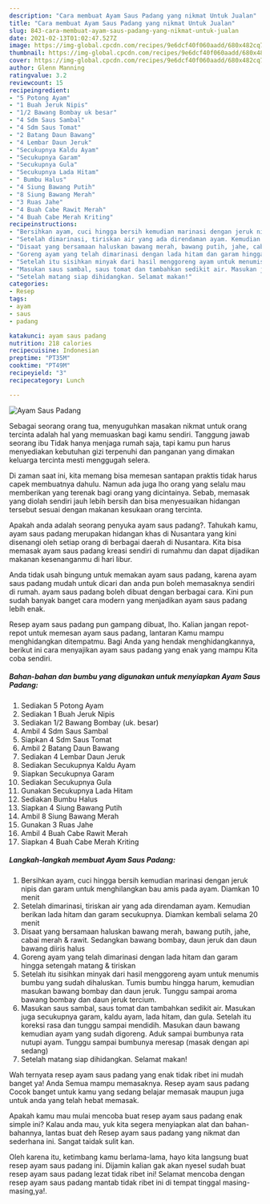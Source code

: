 ```yaml
---
description: "Cara membuat Ayam Saus Padang yang nikmat Untuk Jualan"
title: "Cara membuat Ayam Saus Padang yang nikmat Untuk Jualan"
slug: 843-cara-membuat-ayam-saus-padang-yang-nikmat-untuk-jualan
date: 2021-02-13T01:02:47.527Z
image: https://img-global.cpcdn.com/recipes/9e6dcf40f060aadd/680x482cq70/ayam-saus-padang-foto-resep-utama.jpg
thumbnail: https://img-global.cpcdn.com/recipes/9e6dcf40f060aadd/680x482cq70/ayam-saus-padang-foto-resep-utama.jpg
cover: https://img-global.cpcdn.com/recipes/9e6dcf40f060aadd/680x482cq70/ayam-saus-padang-foto-resep-utama.jpg
author: Glenn Manning
ratingvalue: 3.2
reviewcount: 15
recipeingredient:
- "5 Potong Ayam"
- "1 Buah Jeruk Nipis"
- "1/2 Bawang Bombay uk besar"
- "4 Sdm Saus Sambal"
- "4 Sdm Saus Tomat"
- "2 Batang Daun Bawang"
- "4 Lembar Daun Jeruk"
- "Secukupnya Kaldu Ayam"
- "Secukupnya Garam"
- "Secukupnya Gula"
- "Secukupnya Lada Hitam"
- " Bumbu Halus"
- "4 Siung Bawang Putih"
- "8 Siung Bawang Merah"
- "3 Ruas Jahe"
- "4 Buah Cabe Rawit Merah"
- "4 Buah Cabe Merah Kriting"
recipeinstructions:
- "Bersihkan ayam, cuci hingga bersih kemudian marinasi dengan jeruk nipis dan garam untuk menghilangkan bau amis pada ayam. Diamkan 10 menit"
- "Setelah dimarinasi, tiriskan air yang ada direndaman ayam. Kemudian berikan lada hitam dan garam secukupnya. Diamkan kembali selama 20 menit"
- "Disaat yang bersamaan haluskan bawang merah, bawang putih, jahe, cabai merah &amp; rawit. Sedangkan bawang bombay, daun jeruk dan daun bawang diiris halus"
- "Goreng ayam yang telah dimarinasi dengan lada hitam dan garam hingga setengah matang &amp; tiriskan"
- "Setelah itu sisihkan minyak dari hasil menggoreng ayam untuk menumis bumbu yang sudah dihaluskan. Tumis bumbu hingga harum, kemudian masukan bawang bombay dan daun jeruk. Tunggu sampai aroma bawang bombay dan daun jeruk tercium."
- "Masukan saus sambal, saus tomat dan tambahkan sedikit air. Masukan juga secukupnya garam, kaldu ayam, lada hitam, dan gula. Setelah itu koreksi rasa dan tunggu sampai mendidih. Masukan daun bawang kemudian ayam yang sudah digoreng. Aduk sampai bumbunya rata nutupi ayam. Tunggu sampai bumbunya meresap (masak dengan api sedang)"
- "Setelah matang siap dihidangkan. Selamat makan!"
categories:
- Resep
tags:
- ayam
- saus
- padang

katakunci: ayam saus padang 
nutrition: 218 calories
recipecuisine: Indonesian
preptime: "PT35M"
cooktime: "PT49M"
recipeyield: "3"
recipecategory: Lunch

---
```



![Ayam Saus Padang](https://img-global.cpcdn.com/recipes/9e6dcf40f060aadd/680x482cq70/ayam-saus-padang-foto-resep-utama.jpg)

Sebagai seorang orang tua, menyuguhkan masakan nikmat untuk orang tercinta adalah hal yang memuaskan bagi kamu sendiri. Tanggung jawab seorang ibu Tidak hanya menjaga rumah saja, tapi kamu pun harus menyediakan kebutuhan gizi terpenuhi dan panganan yang dimakan keluarga tercinta mesti menggugah selera.

Di zaman  saat ini, kita memang bisa memesan santapan praktis tidak harus capek membuatnya dahulu. Namun ada juga lho orang yang selalu mau memberikan yang terenak bagi orang yang dicintainya. Sebab, memasak yang diolah sendiri jauh lebih bersih dan bisa menyesuaikan hidangan tersebut sesuai dengan makanan kesukaan orang tercinta. 



Apakah anda adalah seorang penyuka ayam saus padang?. Tahukah kamu, ayam saus padang merupakan hidangan khas di Nusantara yang kini disenangi oleh setiap orang di berbagai daerah di Nusantara. Kita bisa memasak ayam saus padang kreasi sendiri di rumahmu dan dapat dijadikan makanan kesenanganmu di hari libur.

Anda tidak usah bingung untuk memakan ayam saus padang, karena ayam saus padang mudah untuk dicari dan anda pun boleh memasaknya sendiri di rumah. ayam saus padang boleh dibuat dengan berbagai cara. Kini pun sudah banyak banget cara modern yang menjadikan ayam saus padang lebih enak.

Resep ayam saus padang pun gampang dibuat, lho. Kalian jangan repot-repot untuk memesan ayam saus padang, lantaran Kamu mampu menghidangkan ditempatmu. Bagi Anda yang hendak menghidangkannya, berikut ini cara menyajikan ayam saus padang yang enak yang mampu Kita coba sendiri.

<!--inarticleads1-->

##### Bahan-bahan dan bumbu yang digunakan untuk menyiapkan Ayam Saus Padang:

1. Sediakan 5 Potong Ayam
1. Sediakan 1 Buah Jeruk Nipis
1. Sediakan 1/2 Bawang Bombay (uk. besar)
1. Ambil 4 Sdm Saus Sambal
1. Siapkan 4 Sdm Saus Tomat
1. Ambil 2 Batang Daun Bawang
1. Sediakan 4 Lembar Daun Jeruk
1. Sediakan Secukupnya Kaldu Ayam
1. Siapkan Secukupnya Garam
1. Sediakan Secukupnya Gula
1. Gunakan Secukupnya Lada Hitam
1. Sediakan  Bumbu Halus
1. Siapkan 4 Siung Bawang Putih
1. Ambil 8 Siung Bawang Merah
1. Gunakan 3 Ruas Jahe
1. Ambil 4 Buah Cabe Rawit Merah
1. Siapkan 4 Buah Cabe Merah Kriting




<!--inarticleads2-->

##### Langkah-langkah membuat Ayam Saus Padang:

1. Bersihkan ayam, cuci hingga bersih kemudian marinasi dengan jeruk nipis dan garam untuk menghilangkan bau amis pada ayam. Diamkan 10 menit
1. Setelah dimarinasi, tiriskan air yang ada direndaman ayam. Kemudian berikan lada hitam dan garam secukupnya. Diamkan kembali selama 20 menit
1. Disaat yang bersamaan haluskan bawang merah, bawang putih, jahe, cabai merah &amp; rawit. Sedangkan bawang bombay, daun jeruk dan daun bawang diiris halus
1. Goreng ayam yang telah dimarinasi dengan lada hitam dan garam hingga setengah matang &amp; tiriskan
1. Setelah itu sisihkan minyak dari hasil menggoreng ayam untuk menumis bumbu yang sudah dihaluskan. Tumis bumbu hingga harum, kemudian masukan bawang bombay dan daun jeruk. Tunggu sampai aroma bawang bombay dan daun jeruk tercium.
1. Masukan saus sambal, saus tomat dan tambahkan sedikit air. Masukan juga secukupnya garam, kaldu ayam, lada hitam, dan gula. Setelah itu koreksi rasa dan tunggu sampai mendidih. Masukan daun bawang kemudian ayam yang sudah digoreng. Aduk sampai bumbunya rata nutupi ayam. Tunggu sampai bumbunya meresap (masak dengan api sedang)
1. Setelah matang siap dihidangkan. Selamat makan!




Wah ternyata resep ayam saus padang yang enak tidak ribet ini mudah banget ya! Anda Semua mampu memasaknya. Resep ayam saus padang Cocok banget untuk kamu yang sedang belajar memasak maupun juga untuk anda yang telah hebat memasak.

Apakah kamu mau mulai mencoba buat resep ayam saus padang enak simple ini? Kalau anda mau, yuk kita segera menyiapkan alat dan bahan-bahannya, lantas buat deh Resep ayam saus padang yang nikmat dan sederhana ini. Sangat taidak sulit kan. 

Oleh karena itu, ketimbang kamu berlama-lama, hayo kita langsung buat resep ayam saus padang ini. Dijamin kalian gak akan nyesel sudah buat resep ayam saus padang lezat tidak ribet ini! Selamat mencoba dengan resep ayam saus padang mantab tidak ribet ini di tempat tinggal masing-masing,ya!.

